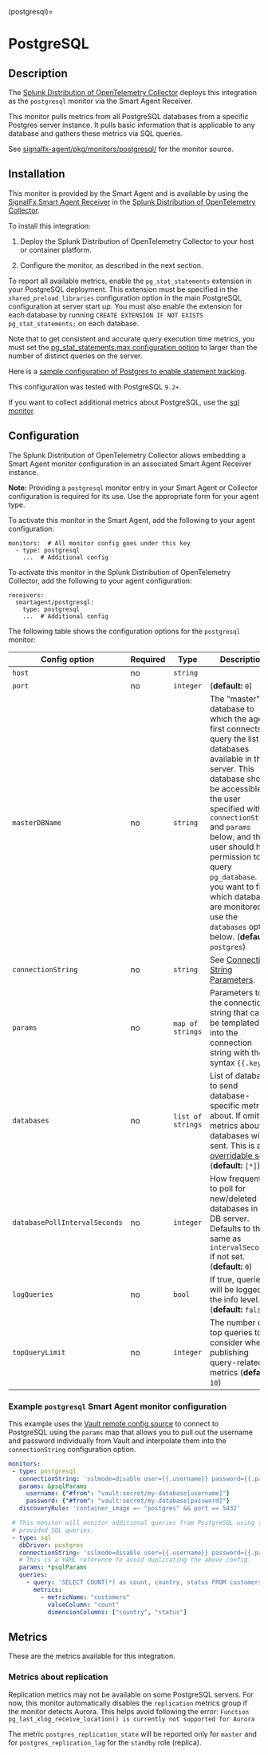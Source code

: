 (postgresql)=

# PostgreSQL

<meta name="description" content="Documentation on the postgresql monitor">


## Description

The [Splunk Distribution of OpenTelemetry Collector](https://github.com/signalfx/splunk-otel-collector) deploys this integration as the `postgresql` monitor via the Smart Agent Receiver.

This monitor pulls metrics from all PostgreSQL databases from a specific Postgres server instance. It pulls basic information that is applicable to any database and gathers these metrics via SQL queries.

See [signalfx-agent/pkg/monitors/postgresql/](https://github.com/signalfx/signalfx-agent/tree/main/pkg/monitors/postgresql) for the monitor source.


## Installation

This monitor is provided by the Smart Agent and is available by using the [SignalFx Smart Agent Receiver](https://github.com/signalfx/splunk-otel-collector/tree/main/internal/receiver/smartagentreceiver) in the [Splunk Distribution of OpenTelemetry Collector](https://github.com/signalfx/splunk-otel-collector).

To install this integration:

1. Deploy the Splunk Distribution of OpenTelemetry Collector to your host or container platform.

2. Configure the monitor, as described in the next section.

To report all available metrics, enable the `pg_stat_statements` extension in your PostgreSQL deployment. This extension must be specified in the `shared_preload_libraries` configuration option in the main PostgreSQL configuration at server start up. You must also enable the extension for each database by running `CREATE EXTENSION IF NOT EXISTS pg_stat_statements;` on each database.

Note that to get consistent and accurate query execution time metrics, you must set the [pg_stat_statements.max configuration option](https://www.postgresql.org/docs/9.3/pgstatstatements.html#AEN160631) to larger than the number of distinct queries on the server.

Here is a [sample configuration of Postgres to enable statement tracking](https://www.postgresql.org/docs/9.3/pgstatstatements.html#AEN160631).

This configuration was tested with PostgreSQL `9.2+`.

If you want to collect additional metrics about PostgreSQL, use the [sql monitor](https://github.com/signalfx/signalfx-agent/tree/main/docs/monitors/./sql.md).


## Configuration

The Splunk Distribution of OpenTelemetry Collector allows embedding a Smart Agent monitor configuration in an associated Smart Agent Receiver instance.

**Note:** Providing a `postgresql` monitor entry in your Smart Agent or Collector configuration is required for its use. Use the appropriate form for your agent type.

To activate this monitor in the Smart Agent, add the following to your agent configuration:

```
monitors:  # All monitor config goes under this key
  - type: postgresql
    ...  # Additional config
```

To activate this monitor in the Splunk Distribution of OpenTelemetry Collector, add the following to your agent configuration:

```
receivers:
  smartagent/postgresql:
    type: postgresql
    ...  # Additional config
```

The following table shows the configuration options for the `postgresql` monitor:

| Config option | Required | Type | Description |
| --- | --- | --- | --- |
| `host` | no | `string` |  |
| `port` | no | `integer` |  (**default:** `0`) |
| `masterDBName` | no | `string` | The "master" database to which the agent first connects to query the list of databases available in the server.  This database should be accessible to the user specified with `connectionString` and `params` below, and that user should have permission to query `pg_database`.  If you want to filter which databases are monitored, use the `databases` option below. (**default:** `postgres`) |
| `connectionString` | no | `string` | See [Connection String Parameters](https://godoc.org/github.com/lib/pq#hdr-Connection_String_Parameters). |
| `params` | no | `map of strings` | Parameters to the connection string that can be templated into the connection string with the syntax `{{.key}}`. |
| `databases` | no | `list of strings` | List of databases to send database-specific metrics about.  If omitted, metrics about all databases will be sent.  This is an [overridable set](https://docs.signalfx.com/en/latest/integrations/agent/filtering.html#overridable-filters). (**default:** `[*]`) |
| `databasePollIntervalSeconds` | no | `integer` | How frequently to poll for new/deleted databases in the DB server. Defaults to the same as `intervalSeconds` if not set. (**default:** `0`) |
| `logQueries` | no | `bool` | If true, queries will be logged at the info level. (**default:** `false`) |
| `topQueryLimit` | no | `integer` | The number of top queries to consider when publishing query-related metrics (**default:** `10`) |


### Example `postgresql` Smart Agent monitor configuration

This example uses the [Vault remote config source](https://github.com/signalfx/signalfx-agent/blob/main/docs/remote-config.md#nested-values-vault-only) to connect to PostgreSQL using the `params` map that allows you to pull out the username and password individually from Vault and interpolate them into the `connectionString` configuration option.

```yaml
monitors:
 - type: postgresql
   connectionString: 'sslmode=disable user={{.username}} password={{.password}}'
   params: &psqlParams
     username: {"#from": "vault:secret/my-database[username]"}
     password: {"#from": "vault:secret/my-database[password]"}
   discoveryRule: 'container_image =~ "postgres" && port == 5432'

 # This monitor will monitor additional queries from PostgreSQL using the
 # provided SQL queries.
 - type: sql
   dbDriver: postgres
   connectionString: 'sslmode=disable user={{.username}} password={{.password}}'
   # This is a YAML reference to avoid duplicating the above config.
   params: *psqlParams
   queries:
     - query: 'SELECT COUNT(*) as count, country, status FROM customers GROUP BY country, status;'
       metrics:
         - metricName: "customers"
           valueColumn: "count"
           dimensionColumns: ["country", "status"]
```


## Metrics

These are the metrics available for this integration.

<div class="metrics-table" type="postgresql" include="markdown"></div>


### Metrics about replication

Replication metrics may not be available on some PostgreSQL servers. For now, this monitor automatically disables the `replication` metrics group if the monitor detects Aurora. This helps avoid following the error: `Function pg_last_xlog_receive_location() is currently not supported for Aurora`

The metric `postgres_replication_state` will be reported only for `master` and for `postgres_replication_lag` for the `standby` role (replica).
